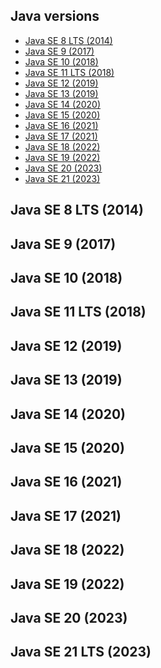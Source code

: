 ## Java versions
- [Java SE 8 LTS (2014)](#Java-SE-8-LTS-(2014))
- [Java SE 9 (2017)](#Java-SE-9-(2017))
- [Java SE 10 (2018)](#Java-SE-10-(2018))
- [Java SE 11 LTS (2018)](#Java-SE-11-LTS-(2018))
- [Java SE 12 (2019)](#Java-SE-12-(2019))
- [Java SE 13 (2019)](#Java-SE-13-(2019))
- [Java SE 14 (2020)](#Java-SE-14-(2020))
- [Java SE 15 (2020)](#Java-SE-15-(2020))
- [Java SE 16 (2021)](#Java-SE-16-(2021))
- [Java SE 17 (2021)](#Java-SE-17-LTS-(2021))
- [Java SE 18 (2022)](#Java-SE-18-(2022))
- [Java SE 19 (2022)](#Java-SE-19-(2022))
- [Java SE 20 (2023)](#Java-SE-20-(2023))
- [Java SE 21 (2023)](#Java-SE-21-LTS-(2023))

## Java SE 8 LTS (2014)

## Java SE 9 (2017)


## Java SE 10 (2018)


## Java SE 11 LTS (2018)



## Java SE 12 (2019)


## Java SE 13 (2019)

## Java SE 14 (2020)


## Java SE 15 (2020)



## Java SE 16 (2021)

## Java SE 17 (2021)

## Java SE 18 (2022)

## Java SE 19 (2022)

## Java SE 20 (2023)
## Java SE 21 LTS (2023)
